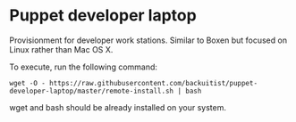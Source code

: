 # Puppet developer laptop

Provisionment for developer work stations. Similar to Boxen but focused on Linux rather than Mac OS X.

To execute, run the following command:

    wget -O - https://raw.githubusercontent.com/backuitist/puppet-developer-laptop/master/remote-install.sh | bash

wget and bash should be already installed on your system.
